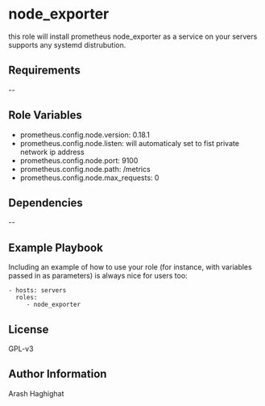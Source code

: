 node_exporter
=========

this role will install prometheus node_exporter as a service on your servers supports any systemd distrubution.

Requirements
------------

--

Role Variables
--------------

- prometheus.config.node.version: 0.18.1
- prometheus.config.node.listen: will automaticaly set to fist private network ip address
- prometheus.config.node.port: 9100
- prometheus.config.node.path: /metrics
- prometheus.config.node.max_requests: 0

Dependencies
------------

--

Example Playbook
----------------

Including an example of how to use your role (for instance, with variables passed in as parameters) is always nice for users too:

    - hosts: servers
      roles:
         - node_exporter

License
-------

GPL-v3

Author Information
------------------

Arash Haghighat
